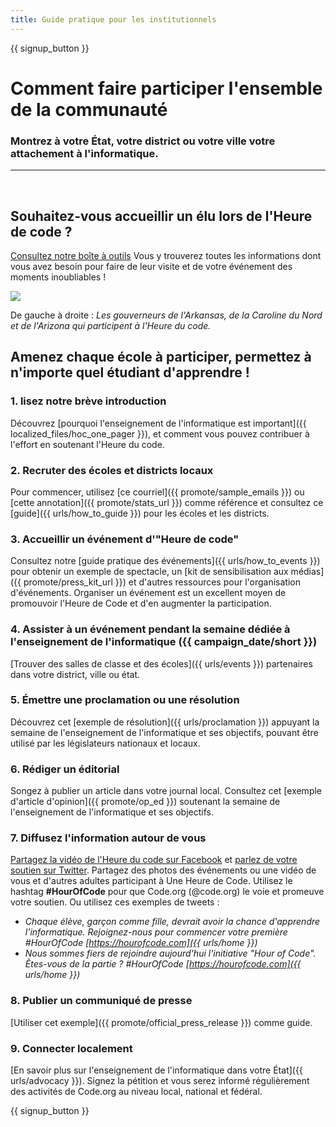 ```yaml
---
title: Guide pratique pour les institutionnels
---
```


{{ signup_button }}

# Comment faire participer l'ensemble de la communauté

### Montrez à votre État, votre district ou votre ville votre attachement à l'informatique.

* * *

</br>

## Souhaitez-vous accueillir un élu lors de l'Heure de code ?

[Consultez notre boîte à outils](/files/elected-official.pdf) Vous y trouverez toutes les informations dont vous avez besoin pour faire de leur visite et de votre événement des moments inoubliables !

![](/images/fit-800/hoc_govs.png)

De gauche à droite : *Les gouverneurs de l'Arkansas, de la Caroline du Nord et de l'Arizona qui participent à l'Heure du code.*

## Amenez chaque école à participer, permettez à n'importe quel étudiant d'apprendre !

### 1. lisez notre brève introduction

Découvrez [pourquoi l'enseignement de l'informatique est important]({{ localized_files/hoc_one_pager }}), et comment vous pouvez contribuer à l'effort en soutenant l'Heure du code.

### 2. Recruter des écoles et districts locaux

Pour commencer, utilisez [ce courriel]({{ promote/sample_emails }}) ou [cette annotation]({{ promote/stats_url }}) comme référence et consultez ce [guide]({{ urls/how_to_guide }}) pour les écoles et les districts.

### 3. Accueillir un événement d'"Heure de code"

Consultez notre [guide pratique des événements]({{ urls/how_to_events }}) pour obtenir un exemple de spectacle, un [kit de sensibilisation aux médias]({{ promote/press_kit_url }}) et d'autres ressources pour l'organisation d'événements. Organiser un événement est un excellent moyen de promouvoir l'Heure de Code et d'en augmenter la participation.

### 4. Assister à un événement pendant la semaine dédiée à l'enseignement de l'informatique ({{ campaign_date/short }})

[Trouver des salles de classe et des écoles]({{ urls/events }}) partenaires dans votre district, ville ou état.

### 5. Émettre une proclamation ou une résolution

Découvrez cet [exemple de résolution]({{ urls/proclamation }}) appuyant la semaine de l'enseignement de l'informatique et ses objectifs, pouvant être utilisé par les législateurs nationaux et locaux.

### 6. Rédiger un éditorial

Songez à publier un article dans votre journal local. Consultez cet [exemple d'article d'opinion]({{ promote/op_ed }}) soutenant la semaine de l'enseignement de l'informatique et ses objectifs.

### 7. Diffusez l'information autour de vous

[Partagez la vidéo de l'Heure du code sur Facebook](https://www.facebook.com/sharer/sharer.php?u=http%3A%2F%2Fhourofcode.com%2Fus) et [parlez de votre soutien sur Twitter](https://twitter.com/intent/tweet?url=http%3A%2F%2Fhourofcode.com&text=I%27m%20participating%20in%20this%20year%27s%20%23HourOfCode%2C%20are%20you%3F%20%40codeorg&original_referer=https%3A%2F%2Fwww.google.com%2Furl%3Fq%3Dhttps%253A%252F%252Ftwitter.com%252Fshare%253Fhashtags%253D%2526amp%253Brelated%253Dcodeorg%2526amp%253Btext%253DI%252527m%252Bparticipating%252Bin%252Bthis%252Byear%252527s%252B%252523HourOfCode%25252C%252Bare%252Byou%25253F%252B%252540codeorg%2526amp%253Burl%253Dhttp%25253A%25252F%25252Fhourofcode.com%26sa%3DD%26sntz%3D1%26usg%3DAFQjCNE1GLTUbKZfMlEh9Aj5w0iswz6PYQ&related=codeorg&hashtags=). Partagez des photos des événements ou une vidéo de vous et d'autres adultes participant à Une Heure de Code. Utilisez le hashtag **#HourOfCode** pour que Code.org (@code.org) le voie et promeuve votre soutien. Ou utilisez ces exemples de tweets :

- *Chaque élève, garçon comme fille, devrait avoir la chance d'apprendre l'informatique. Rejoignez-nous pour commencer votre première #HourOfCode [https://hourofcode.com]({{ urls/home }})*
- *Nous sommes fiers de rejoindre aujourd'hui l'initiative "Hour of Code". Êtes-vous de la partie ? #HourOfCode [https://hourofcode.com]({{ urls/home }})*

### 8. Publier un communiqué de presse

[Utiliser cet exemple]({{ promote/official_press_release }}) comme guide.

### 9. Connecter localement

[En savoir plus sur l'enseignement de l'informatique dans votre État]({{ urls/advocacy }}). Signez la pétition et vous serez informé régulièrement des activités de Code.org au niveau local, national et fédéral.

{{ signup_button }}